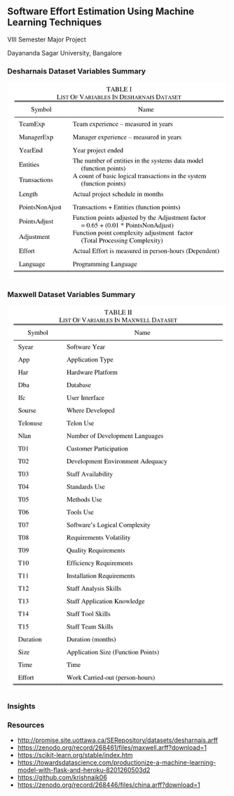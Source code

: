 ## Software Effort Estimation Using Machine Learning Techniques
VIII Semester Major Project

Dayananda Sagar University, Bangalore

### Desharnais Dataset Variables Summary
![Desharnais Variables](Desharnais/desharnais_variables.JPG)

### Maxwell Dataset Variables Summary
![Maxwell Variables](Maxwell/maxwell_variables.jpg)

### Insights

### Resources
- http://promise.site.uottawa.ca/SERepository/datasets/desharnais.arff
- https://zenodo.org/record/268461/files/maxwell.arff?download=1
- https://scikit-learn.org/stable/index.htm
- https://towardsdatascience.com/productionize-a-machine-learning-model-with-flask-and-heroku-8201260503d2
- https://github.com/krishnaik06
- https://zenodo.org/record/268446/files/china.arff?download=1


